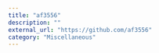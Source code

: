 ```yaml
---
title: "af3556"
description: ""
external_url: "https://github.com/af3556"
category: "Miscellaneous"
---
```

